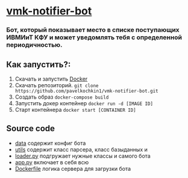 # [vmk-notifier-bot](https://t.me/ivmiit_notifier_bot)
### Бот, который показывает место в списке поступающих ИВМИиТ КФУ и может уведомлять тебя с определенной периодичностью.

## Как запустить?:
1. Скачать и запустить [Docker](https://www.docker.com)
2. Скачать репозиторий. `git clone https://github.com/pavelkochkin1/vmk-notifier-bot.git`
3. Создать образ `docker-compose build`
4. Запустить докер контейнер `docker run -d [IMAGE ID]`
5. Старт контейнера `docker start [CONTAINER ID]`

## Source code
* [data](data/) содержит конфиг бота
* [utils](utils/) содержит класс парсера, класс базыданных и 
* [loader.py](loader.py) подгружает нужные классы и самого бота
* [app.py](app.py) включает в себя всю
* [Dockerfile](Dockerfile) логика сервера для загрузки бота


